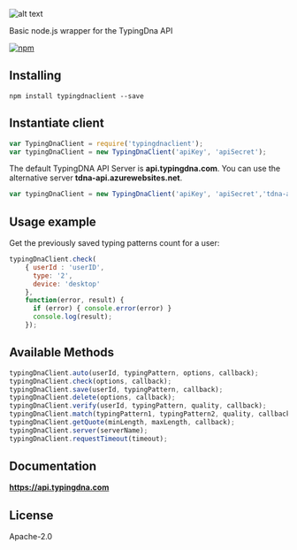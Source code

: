 
![alt text](https://typingdna.com/assets/images/typingdna-logo-black.png)

Basic node.js wrapper for the TypingDna API

[![npm](https://img.shields.io/npm/v/typingdnaclient.svg)](https://www.npmjs.com/package/typingdnaclient)

## Installing

```shell
npm install typingdnaclient --save
```

## Instantiate client

```javascript
var TypingDnaClient = require('typingdnaclient');
var typingDnaClient = new TypingDnaClient('apiKey', 'apiSecret');
```

The default TypingDNA API Server is __api.typingdna.com__.
You can use the alternative server __tdna-api.azurewebsites.net__.

```javascript
var typingDnaClient = new TypingDnaClient('apiKey', 'apiSecret','tdna-api.azurewebsites.net');
```


## Usage example

Get the previously saved typing patterns count for a user:

```javascript
typingDnaClient.check(
    { userId : 'userID',
      type: '2',
      device: 'desktop'
    },
    function(error, result) {
      if (error) { console.error(error) }
      console.log(result);
    });
```

## Available Methods

```javascript
typingDnaClient.auto(userId, typingPattern, options, callback);
typingDnaClient.check(options, callback);
typingDnaClient.save(userId, typingPattern, callback);
typingDnaClient.delete(options, callback);
typingDnaClient.verify(userId, typingPattern, quality, callback);
typingDnaClient.match(typingPattern1, typingPattern2, quality, callback);
typingDnaClient.getQuote(minLength, maxLength, callback);
typingDnaClient.server(serverName);
typingDnaClient.requestTimeout(timeout);
```

## Documentation

__https://api.typingdna.com__

## License

Apache-2.0
